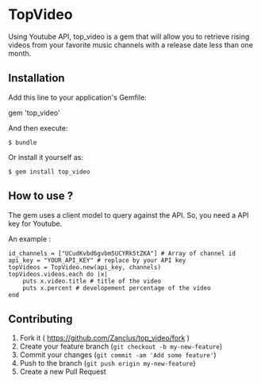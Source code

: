 # TopVideo

Using Youtube API, top_video is a gem that will allow you to retrieve rising videos from your favorite music channels with a release date less than one month.

## Installation

Add this line to your application's Gemfile:

gem 'top_video'

And then execute:

    $ bundle

Or install it yourself as:

    $ gem install top_video

## How to use ?

The gem uses a client model to query against the API. So, you need a API key for Youtube.

An example :

    id_channels = ["UCudKvbd6gvbm5UCYRk5tZKA"] # Array of channel id
    api_key = "YOUR_API_KEY" # replace by your API key
    topVideos = TopVideo.new(api_key, channels)
    topVideos.videos.each do |x|
        puts x.video.title # title of the video
        puts x.percent # developement percentage of the video
    end

## Contributing

1. Fork it ( https://github.com/Zanclus/top_video/fork )
2. Create your feature branch (`git checkout -b my-new-feature`)
3. Commit your changes (`git commit -am 'Add some feature'`)
4. Push to the branch (`git push origin my-new-feature`)
5. Create a new Pull Request
